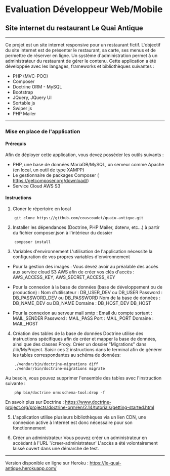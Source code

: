 # Evaluation Développeur Web/Mobile
## Site internet du restaurant Le Quai Antique
--- 
Ce projet est un site internet responsive pour un restaurant fictif.
L'objectif du site internet est de présenter le restaurant, sa carte, ses menus et de permettre de réserver en ligne.
Un système d'administration permet à un administrateur du restaurant de gérer le contenu.
Cette application a été développée avec les langages, frameworks et bibliothèques suivantes : 
- PHP (MVC-POO)
- Composer
- Doctrine ORM - MySQL
- Bootstrap
- JQuery, JQuery UI
- Sortable js
- Swiper js
- PHP Mailer
---
### Mise en place de l'application
#### Prérequis
Afin de déployer cette application, vous devez posséder les outils suivants :
- PHP, une base de données MariaDB/MySQL, un serveur comme Apache (en local, un outil de type XAMPP)
- Le gestionnaire de packages Composer ( https://getcomposer.org/download/)
- Service Cloud AWS S3
#### Instructions
1. Cloner le répertoire en local
```
    git clone https://github.com/couscoudet/quaiu-antique.git
```
2. Installer les dépendances (Doctrine, PHP Mailer, dotenv, etc...) à partir du fichier composer.json à l'intérieur du dossier 
```
    composer install
```

3. Variables d'environnement
L'utilisation de l'application nécessite la configuration de vos propres variables d'environnement
* Pour la gestion des images : Vous devez avoir au préalable des accès aux service cloud S3 AWS afin de créer vos clés d'accès :
AWS_ACCESS_KEY, AWS_SECRET_ACCESS_KEY
* Pour la connexion à la base de données (base de développement ou de production) :
Nom d'utilisateur : DB_USER_DEV ou DB_USER
Password : DB_PASSWORD_DEV ou DB_PASSWORD
Nom de la base de données : DB_NAME_DEV ou DB_NAME
Domaine : DB_HOST_DEV DB_HOST

* Pour la connexion au serveur mail smtp :
Email du compte sortant : MAIL_SENDER
Password : MAIL_PASS
Port : MAIL_PORT
Domaine : MAIL_HOST

4. Création des tables de la base de données
Doctrine utilise des instructions spécifiques afin de créer et mapper la base de données, ainsi que des classes Proxy.
Créer un dossier "Migrations" dans /lib/MyProject.
Saisir ces 2 instructions dans le terminal afin de générer les tables correspondantes au schéma de données:
```
    ./vendor/bin/doctrine-migrations diff
    ./vendor/bin/doctrine-migrations migrate
```
Au besoin, vous pouvez supprimer l'ensemble des tables avec l'instruction suivante :
```
    php bin/doctrine orm:schema-tool:drop -f
```

En savoir plus sur Doctrine : https://www.doctrine-project.org/projects/doctrine-orm/en/2.14/tutorials/getting-started.html 
 
5. L'application utilise plusieurs bibliothèques via un lien CDN, une connexion active à Internet est donc nécessaire pour son fonctionnement

6. Créer un administrateur
Vous pouvez créer un administrateur en accédant à l'URL '/creer-administrateur'
L'accès a été volontairement laissé ouvert dans une démarche de test.
---
Version disponible en ligne sur Heroku : https://le-quai-antique.herokuapp.com/
